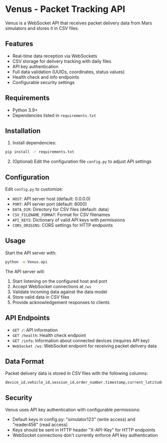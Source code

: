 # Venus - Packet Tracking API

Venus is a WebSocket API that receives packet delivery data from Mars simulators and stores it in CSV files.

## Features

- Real-time data reception via WebSockets
- CSV storage for delivery tracking with daily files
- API key authentication
- Full data validation (UUIDs, coordinates, status values)
- Health check and info endpoints
- Configurable security settings

## Requirements

- Python 3.9+
- Dependencies listed in `requirements.txt`

## Installation

1. Install dependencies:

```bash
pip install -r requirements.txt
```

2. (Optional) Edit the configuration file `config.py` to adjust API settings

## Configuration

Edit `config.py` to customize:

- `HOST`: API server host (default: 0.0.0.0)
- `PORT`: API server port (default: 8000)
- `DATA_DIR`: Directory for CSV files (default: data)
- `CSV_FILENAME_FORMAT`: Format for CSV filenames
- `API_KEYS`: Dictionary of valid API keys with permissions
- `CORS_ORIGINS`: CORS settings for HTTP endpoints

## Usage

Start the API server with:

```bash
python -m Venus.api
```

The API server will:
1. Start listening on the configured host and port
2. Accept WebSocket connections at `/ws`
3. Validate incoming data against the data model
4. Store valid data in CSV files
5. Provide acknowledgement responses to clients

## API Endpoints

- `GET /`: API information
- `GET /health`: Health check endpoint
- `GET /info`: Information about connected devices (requires API key)
- `WebSocket /ws`: WebSocket endpoint for receiving packet delivery data

## Data Format

Packet delivery data is stored in CSV files with the following columns:

```
device_id,vehicle_id,session_id,order_number,timestamp,current_latitude,current_longitude,start_latitude,start_longitude,end_latitude,end_longitude,status
```

## Security

Venus uses API key authentication with configurable permissions:
- Default keys in config.py: "simulator123" (write access) and "reader456" (read access)
- Keys should be sent in HTTP header "X-API-Key" for HTTP endpoints
- WebSocket connections don't currently enforce API key authentication 
